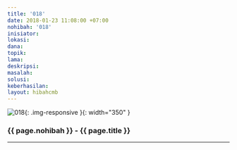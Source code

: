 ```yaml
---
title: '018'
date: 2018-01-23 11:08:00 +07:00
nohibah: '018'
inisiator:
lokasi:
dana:
topik:
lama:
deskripsi:
masalah:
solusi:
keberhasilan:
layout: hibahcmb
---
```


![018](/static/img/hibahcmb/018.png){: .img-responsive }{: width="350" }

### {{ page.nohibah }} - {{ page.title }}

---
